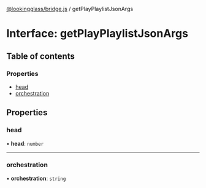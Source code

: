 [@lookingglass/bridge.js](../README.md) / getPlayPlaylistJsonArgs

# Interface: getPlayPlaylistJsonArgs

## Table of contents

### Properties

- [head](getPlayPlaylistJsonArgs.md#head)
- [orchestration](getPlayPlaylistJsonArgs.md#orchestration)

## Properties

### head

• **head**: `number`

___

### orchestration

• **orchestration**: `string`
